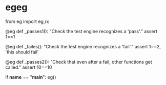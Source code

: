 
# egeg

from eg import eg,rx

@eg
def _passes1():
  "Check the test engine recognizes a 'pass'."
  assert 1==1


@eg
def _failes():
  "Check the test engine recognizes a 'fail'."
  assert 1==2, 'this should fail'


@eg
def _passes2():
  "Check that even after a fail, other functions get called."
  assert 10==10



if __name__ == "__main__": eg() 
```

